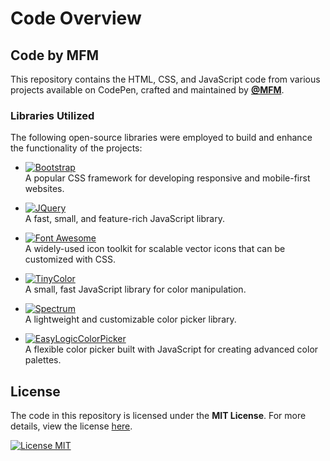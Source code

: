 # Code Overview

## Code by MFM

This repository contains the HTML, CSS, and JavaScript code from various projects available on CodePen, crafted and maintained by **[@MFM](https://github.com/MFM-347)**.

### Libraries Utilized

The following open-source libraries were employed to build and enhance the functionality of the projects:

- [![Bootstrap](https://img.shields.io/badge/Bootstrap-563D7C?style=flat&logo=bootstrap&logoColor=white)](https://github.com/twbs/bootstrap)  
  A popular CSS framework for developing responsive and mobile-first websites.

- [![JQuery](https://img.shields.io/badge/JQuery-0769AD?style=flat&logo=jquery&logoColor=white)](https://github.com/jquery/jquery)  
  A fast, small, and feature-rich JavaScript library.

- [![Font Awesome](https://img.shields.io/badge/Font%20Awesome-339AF0?style=flat&logo=font-awesome&logoColor=white)](https://github.com/FortAwesome/Font-Awesome)  
  A widely-used icon toolkit for scalable vector icons that can be customized with CSS.

- [![TinyColor](https://img.shields.io/badge/TinyColor-red?style=flat)](https://github.com/bgrins/TinyColor)  
  A small, fast JavaScript library for color manipulation.

- [![Spectrum](https://img.shields.io/badge/Spectrum-8A2BE2?style=flat)](https://github.com/bgrins/spectrum)  
  A lightweight and customizable color picker library.

- [![EasyLogicColorPicker](https://img.shields.io/badge/EasyLogic%20ColorPicker-339AF0?style=flat)](https://github.com/easylogic/colorpicker)  
  A flexible color picker built with JavaScript for creating advanced color palettes.

## License

The code in this repository is licensed under the **MIT License**. For more details, view the license [here](https://opensource.org/licenses/MIT).

[![License MIT](https://img.shields.io/badge/License-MIT-green.svg)](https://opensource.org/licenses/MIT)
